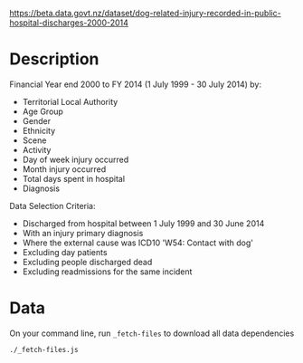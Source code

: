 https://beta.data.govt.nz/dataset/dog-related-injury-recorded-in-public-hospital-discharges-2000-2014

# Description

Financial Year end 2000 to FY 2014 (1 July 1999 - 30 July 2014) by:

* Territorial Local Authority
* Age Group
* Gender
* Ethnicity
* Scene
* Activity
* Day of week injury occurred
* Month injury occurred
* Total days spent in hospital
* Diagnosis

Data Selection Criteria:

* Discharged from hospital between 1 July 1999 and 30 June 2014
* With an injury primary diagnosis
* Where the external cause was ICD10 'W54: Contact with dog'
* Excluding day patients
* Excluding people discharged dead
* Excluding readmissions for the same incident

# Data

On your command line, run `_fetch-files` to download all data dependencies

    ./_fetch-files.js